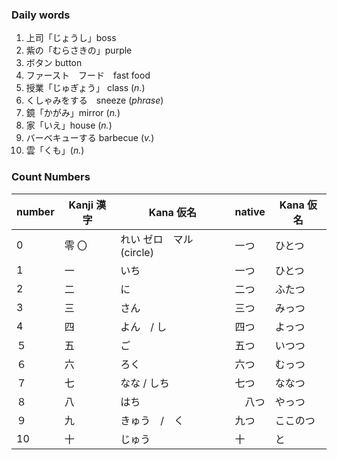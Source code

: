 ### Daily words
1. 上司「じょうし」boss　　
2. 紫の「むらさきの」purple
3. ボタン button
4. ファースト　フード　fast food
5. 授業「じゅぎょう」 class (*n.*)
6. くしゃみをする　sneeze (*phrase*)
7. 鏡「かがみ」mirror (*n.*)
8. 家「いえ」house (*n.*)
9. バーベキューする barbecue (*v.*)
10. 雲「くも」(*n.*)


### Count Numbers

| number | Kanji 漢字 | Kana 仮名            | native | Kana 仮名 |
|:-------|----------|--------------------|--------|-------|
| 0      | 零  〇     | れい  ゼロ　マル (circle) | 一つ     | ひとつ     |
| 1      | 一        | いち                 | 一つ     | ひとつ   |
| 2      | 二        | に                  | 二つ     | ふたつ   |
| 3      | 三　       | さん                 | 三つ     | みっつ   |
| 4      | 四        | よん　/ し　            | 四つ     | よっつ   |
| ５      | 五        | ご                  | 五つ     | いつつ   |
| ６      | 六        | ろく                 | 六つ     | むっつ   |
| ７      | 七        | なな / しち            | 七つ     | ななつ   |
| ８      | 八        | はち                 | 　八つ    | やっつ   |
| ９      | 九        | きゅう　/　く            | 九つ     | ここのつ  |
| 10     | 十        | じゅう                | 十      | と     |
